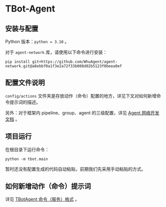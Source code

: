 # TBot-Agent

## 安装与配置

Python 版本：`python = 3.10` 。

对于 `agent-network` 库，请使用以下命令进行安装：

```
pip install git+https://github.com/WhuAgent/agent-network.git@a8ebbf0a1f3e2a72f33b008d02b5123f0beea0ef
```

## 配置文件说明

`config/actions` 文件夹是存放动作（命令）配置的地方，详见下文对如何新增命令提示词的描述。

另外：对于框架内 pipeline、group、agent 的三级配置，详见 [Agent 网络开发文档](https://u1tkb79ep4e.feishu.cn/docx/Fwnrdnx9VoDkEZx0sEhcXtDYnbd) 。

## 项目运行

在根目录下运行命令：

```
python -m tbot.main
```

暂时还没有配置生成的代码自动粘贴，前期我们先采用手动粘贴的方式。

## 如何新增动作（命令）提示词

详见 [TBotAgent 命令（服务）格式](https://u1tkb79ep4e.feishu.cn/docx/Ifo3dcqaZoT1n9xIvWicpKnbnf3) 。
